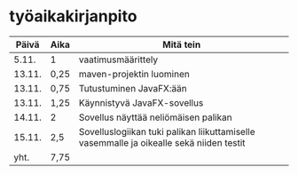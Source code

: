 # työaikakirjanpito

Päivä | Aika | Mitä tein
------|------|----------
5.11. | 1 | vaatimusmäärittely
13.11. | 0,25 | maven-projektin luominen
13.11. | 0,75 | Tutustuminen JavaFX:ään
13.11. | 1,25 | Käynnistyvä JavaFX-sovellus
14.11. | 2 | Sovellus näyttää neliömäisen palikan
15.11. | 2,5 | Sovelluslogiikan tuki palikan liikuttamiselle vasemmalle ja oikealle sekä niiden testit
yht. | 7,75 
